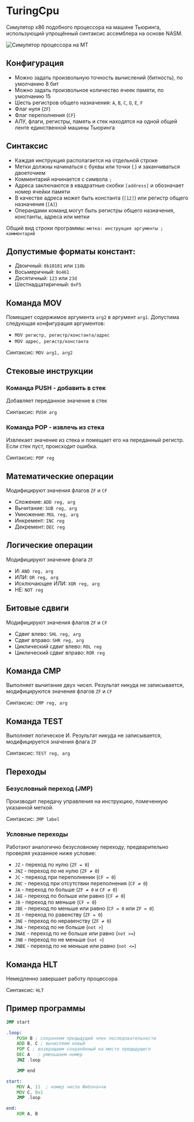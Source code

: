 # TuringCpu
Симулятор x86 подобного процессора на машине Тьюринга, использующий упрощённый синтаксис ассемблера на основе NASM.

![Симулятор процессора на МТ](examples/example.gif "Симулятор процессора на МТ")

## Конфигурация
* Можно задать произвольную точность вычислений (битность), по умолчанию 8 бит
* Можно задать произвольное количество ячеек памяти, по умолчанию 15
* Шесть регистров общего назначения: `A`, `B`, `C`, `D`, `E`, `F`
* Флаг нуля (`ZF`)
* Флаг переполнения (`CF`)
* АЛУ, флаги, регистры, память и стек находятся на одной общей ленте единственной машины Тьюринга

## Синтаксис

* Каждая инструкция располагается на отдельной строке
* Метки должны начинаться с буквы или точки (.) и заканчиваться двоеточием
* Комментарий начинается с символа `;`
* Адреса заключаются в квадратные скобки `[address]` и обозначает номер ячейки памяти
* В качестве адреса может быть константа (`[12]`) или регистр общего назначения (`[A]`)
* Операндами команд могут быть регистры общего назначения, константы, адреса или метки

Общий вид строки программы: `метка: инструкция аргументы ; комментарий`

## Допустимые форматы констант:

* Двоичный: `0b10101` или `110b`
* Восьмеричный: `0o461`
* Десятичный: `123` или `23d`
* Шестнадцатиричный: `0xF5`

## Команда MOV
Помещает содержимое аргумента `arg2` в аргумент `arg1`. Допустима следующая конфигурация аргументов:

* `MOV регистр, регистр/константа/адрес`
* `MOV адрес, регистр/константа`

Синтаксис: `MOV arg1, arg2`

## Стековые инструкции
### Команда PUSH - добавить в стек
Добавляет переданное значение в стек

Синтаксис: `PUSH arg`

### Команда POP - извлечь из стека
Извлекает значение из стека и помещает его на переданный регистр. Если стек пуст, происходит ошибка.

Синтаксис: `POP reg`

## Математические операции
Модифицируют значения флагов `ZF` и `CF`

* Сложение: `ADD reg, arg`
* Вычитание: `SUB reg, arg`
* Умножение: `MUL reg, arg`
* Инкремент: `INC reg`
* Декремент: `DEC reg`

## Логические операции
Модифицируют значение флага `ZF`

* И: `AND reg, arg`
* ИЛИ: `OR reg, arg`
* Исключающее ИЛИ: `XOR reg, arg`
* НЕ: `NOT reg`

## Битовые сдвиги
Модифицируют значения флагов `ZF` и `CF`

* Сдвиг влево: `SHL reg, arg`
* Сдвиг вправо: `SHR reg, arg`
* Циклический сдвиг влево: `ROL reg`
* Циклический сдвиг вправо: `ROR reg`

## Команда CMP
Выполняет вычитание двух чисел. Результат никуда не записывается, модифицируются значения флагов `ZF` и `CF`

Синтаксис: `CMP reg, arg`

## Команда TEST
Выполняет логическое И. Результат никуда не записывается, модифицируется значения флага `ZF`

Синтаксис: `TEST reg, arg`

## Переходы
### Безусловный переход (JMP)
Производит передачу управления на инструкцию, помеченную указанной меткой.

Синтаксис: `JMP label`

### Условные переходы
Работают аналогично безусловному переходу, предварительно проверяя указанное ниже условие:
* `JZ` - переход по нулю (`ZF = 0`)
* `JNZ` - переход по не нулю (`ZF ≠ 0`)
* `JC` - переход при переполнении (`CF = 0`)
* `JNC` - переход при отсутствии переполнения (`CF ≠ 0`)
* `JA` - переход по больше (`ZF ≠ 0` и `CF ≠ 0`)
* `JAE` - переход по больше или равно (`CF ≠ 0`)
* `JB` - переход по меньше (`CF = 0`)
* `JBE` - переход по меньше или равно (`CF = 0` или `ZF = 0`)
* `JE` - переход по равенству (`ZF = 0`)
* `JNE` - переход по неравенству (`ZF ≠ 0`)
* `JNA` - переход по не больше (`not >`)
* `JNAE` - переход по не больше или равно (`not >=`)
* `JNB` - переход по не меньше (`not <`)
* `JNBE` - переход по не меньше или равно (`not <=`)

## Команда HLT
Немедленно завершает работу процессора

Синтаксис: `HLT`

## Пример программы
```asm
JMP start

.loop:
    PUSH B ; сохраняем предыдущий член последовательности
    ADD B, C ; вычисляем новый
    POP C ; возвращаем сохранённый на место предыдущего
    DEC A   ; уменьшаем номер
    JNZ .loop

    JMP end

start:
    MOV A, 11  ; номер числа Фибоначчи
    MOV C, 0x1
    JMP .loop

end:
    XOR A, B
```
